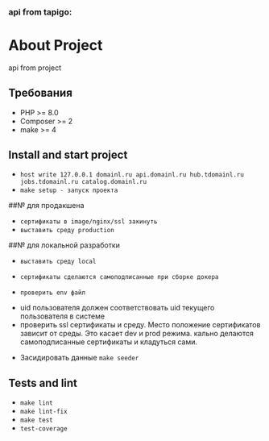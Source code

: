 ### api from tapigo:

[comment]: <> ([![Actions Status]&#40;https://github.com/vasilysmolin/php-project-lvl3/workflows/hexlet-check/badge.svg&#41;]&#40;https://github.com/vasilysmolin/php-project-lvl3/actions&#41;)

[comment]: <> ([![CI]&#40;https://github.com/vasilysmolin/php-project-lvl3/workflows/linter/badge.svg&#41;]&#40;https://github.com/vasilysmolin/php-project-lvl3/actions&#41;)

[comment]: <> ([![Maintainability]&#40;https://api.codeclimate.com/v1/badges/b8b2e46d966ad5a5ac36/maintainability&#41;]&#40;https://codeclimate.com/github/vasilysmolin/php-project-lvl3/maintainability&#41;)

[comment]: <> ([![Test Coverage]&#40;https://api.codeclimate.com/v1/badges/b8b2e46d966ad5a5ac36/test_coverage&#41;]&#40;https://codeclimate.com/github/vasilysmolin/php-project-lvl3/test_coverage&#41;)

# About Project

api from project

## Требования

* PHP >= 8.0
* Composer >= 2
* make >= 4

## Install and start project
* `host write 127.0.0.1 domainl.ru api.domainl.ru hub.tdomainl.ru jobs.tdomainl.ru catalog.domainl.ru`
* `make setup - запуск проекта` 

##№ для продакшена
* `сертификаты в image/nginx/ssl закинуть`
* `выставить среду production`

##№ для локальной разработки
* `выставить среду local`
* `сертификаты сделаются самоподписанные при сборке докера`

* `проверить env файл`
- uid пользователя должен соответствовать uid текущего пользователя в системе
- проверить ssl сертификаты и среду. Место положение сертификатов зависит от среды. Это касает dev и prod режима. кально делаются самоподписанные сертификаты и кладуться сами.

* Засидировать данные `make seeder`


## Tests and lint

* `make lint`
* `make lint-fix`
* `make test`
* `test-coverage`

